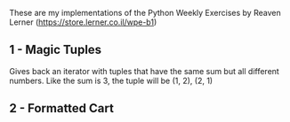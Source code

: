
These are my implementations of the Python Weekly Exercises by Reaven Lerner (https://store.lerner.co.il/wpe-b1)

## 1 - Magic Tuples
Gives back an iterator with tuples that have the same sum but all different numbers. Like the sum is 3, the tuple will be (1, 2), (2, 1)

## 2 - Formatted Cart
 